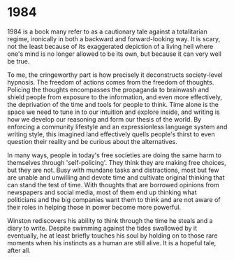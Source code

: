 # 1984
1984 is a book many refer to as a cautionary tale against a totalitarian regime, ironically in both a backward and forward-looking way. It is scary, not the least because of its exaggerated depiction of a living hell where one's mind is no longer allowed to be its own, but because it can very well be true.

To me, the cringeworthy part is how precisely it deconstructs society-level hypnosis. The freedom of actions comes from the freedom of thoughts. Policing the thoughts encompasses the propaganda to brainwash and shield people from exposure to the information, and even more effectively, the deprivation of the time and tools for people to think. Time alone is the space we need to tune in to our intuition and explore inside, and writing is how we develop our reasoning and form our thesis of the world. By enforcing a community lifestyle and an expressionless language system and writing style, this imagined land effectively quells people's thirst to even question their reality and be curious about the alternatives.

In many ways, people in today's free societies are doing the same harm to themselves through 'self-policing'. They think they are making free choices, but they are not. Busy with mundane tasks and distractions, most but few are unable and unwilling and devote time and cultivate original thinking that can stand the test of time. With thoughts that are borrowed opinions from newspapers and social media, most of them end up thinking what politicians and the big companies want them to think and are not aware of their roles in helping those in power become more powerful.

Winston rediscovers his ability to think through the time he steals and a diary to write. Despite swimming against the tides swallowed by it eventually, he at least briefly touches his soul by holding on to those rare moments when his instincts as a human are still alive. It is a hopeful tale, after all.
